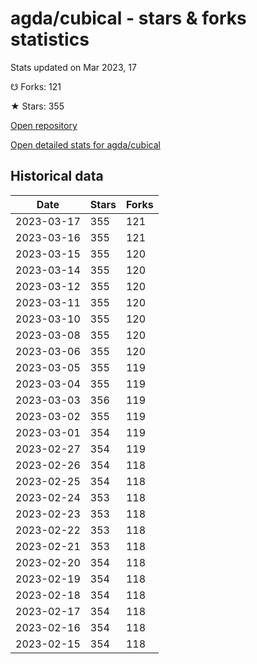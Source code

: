 # agda/cubical - stars & forks statistics

Stats updated on Mar 2023, 17

☋ Forks: 121

★ Stars: 355

[Open repository](https://github.com/agda/cubical)

[Open detailed stats for agda/cubical](https://reviewgithub.com/rep/agda/cubical)

## Historical data
| Date | Stars | Forks |
|------|-------|-------|
| 2023-03-17 | 355 | 121 | 
| 2023-03-16 | 355 | 121 | 
| 2023-03-15 | 355 | 120 | 
| 2023-03-14 | 355 | 120 | 
| 2023-03-12 | 355 | 120 | 
| 2023-03-11 | 355 | 120 | 
| 2023-03-10 | 355 | 120 | 
| 2023-03-08 | 355 | 120 | 
| 2023-03-06 | 355 | 120 | 
| 2023-03-05 | 355 | 119 | 
| 2023-03-04 | 355 | 119 | 
| 2023-03-03 | 356 | 119 | 
| 2023-03-02 | 355 | 119 | 
| 2023-03-01 | 354 | 119 | 
| 2023-02-27 | 354 | 119 | 
| 2023-02-26 | 354 | 118 | 
| 2023-02-25 | 354 | 118 | 
| 2023-02-24 | 353 | 118 | 
| 2023-02-23 | 353 | 118 | 
| 2023-02-22 | 353 | 118 | 
| 2023-02-21 | 353 | 118 | 
| 2023-02-20 | 354 | 118 | 
| 2023-02-19 | 354 | 118 | 
| 2023-02-18 | 354 | 118 | 
| 2023-02-17 | 354 | 118 | 
| 2023-02-16 | 354 | 118 | 
| 2023-02-15 | 354 | 118 | 

